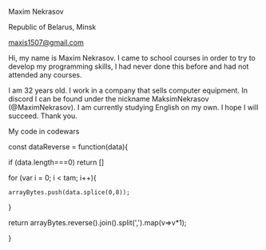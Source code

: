 
Maxim Nekrasov

Republic of Belarus, Minsk

maxis1507@gmail.com

Hi, my name is Maxim Nekrasov. I came to school courses in order to try to develop my programming skills, I had never done this before and had not attended any courses.

I am 32 years old. I work in a company that sells computer equipment. In discord I can be found under the nickname MaksimNekrasov (@MaximNekrasov). I am currently studying English on my own. I hope I will succeed. Thank you.

My code in codewars

const dataReverse = function(data){ 

  if (data.length===0) return []

  for (var i = 0; i < tam; i++){

    arrayBytes.push(data.splice(0,8));

  }

  return arrayBytes.reverse().join().split(',').map(v=>v*1);
  
}
